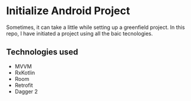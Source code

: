 # Initialize Android Project
Sometimes, it can take a little while setting up a greenfield project. In this repo, I have initiated a project using all the baic tecnologies.


## Technologies used
* MVVM
* RxKotlin
* Room
* Retrofit
* Dagger 2
